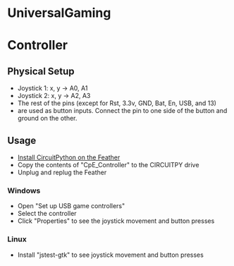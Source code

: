 # UniversalGaming


# Controller
## Physical Setup
* Joystick 1: x, y -> A0, A1
* Joystick 2: x, y -> A2, A3
* The rest of the pins (except for Rst, 3.3v, GND, Bat, En, USB, and 13)
* are used as button inputs. Connect the pin to one side of the button and ground on the other.

## Usage
* [Install CircuitPython on the Feather](https://learn.adafruit.com/welcome-to-circuitpython/installing-circuitpython)
* Copy the contents of "CpE_Controller" to the CIRCUITPY drive
* Unplug and replug the Feather
### Windows
* Open "Set up USB game controllers"
* Select the controller
* Click "Properties" to see the joystick movement and button presses
### Linux
* Install "jstest-gtk" to see joystick movement and button presses
